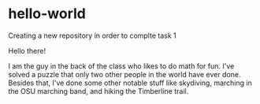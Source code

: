 # hello-world
Creating a new repository in order to complte task 1

Hello there!

I am the guy in the back of the class who likes to do math for fun. I've solved a puzzle that
only two other people in the world have ever done. Besides that, I've done some other notable stuff
like skydiving, marching in the OSU marching band, and hiking the Timberline trail.
